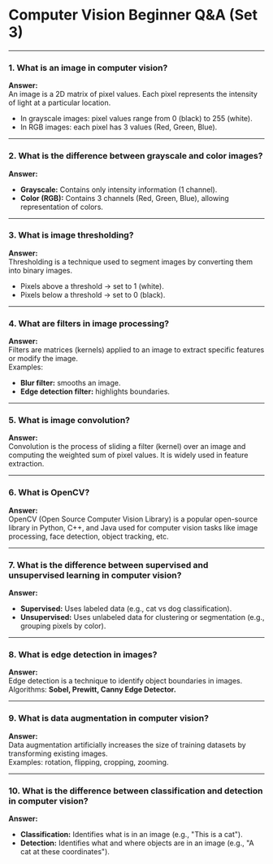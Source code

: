 # Computer Vision Beginner Q&A (Set 3)

---

### 1. What is an image in computer vision?
**Answer:**  
An image is a 2D matrix of pixel values. Each pixel represents the intensity of light at a particular location.  
- In grayscale images: pixel values range from 0 (black) to 255 (white).  
- In RGB images: each pixel has 3 values (Red, Green, Blue).

---

### 2. What is the difference between grayscale and color images?
**Answer:**  
- **Grayscale:** Contains only intensity information (1 channel).  
- **Color (RGB):** Contains 3 channels (Red, Green, Blue), allowing representation of colors.  

---

### 3. What is image thresholding?
**Answer:**  
Thresholding is a technique used to segment images by converting them into binary images.  
- Pixels above a threshold → set to 1 (white).  
- Pixels below a threshold → set to 0 (black).  

---

### 4. What are filters in image processing?
**Answer:**  
Filters are matrices (kernels) applied to an image to extract specific features or modify the image.  
Examples:  
- **Blur filter:** smooths an image.  
- **Edge detection filter:** highlights boundaries.  

---

### 5. What is image convolution?
**Answer:**  
Convolution is the process of sliding a filter (kernel) over an image and computing the weighted sum of pixel values. It is widely used in feature extraction.

---

### 6. What is OpenCV?
**Answer:**  
OpenCV (Open Source Computer Vision Library) is a popular open-source library in Python, C++, and Java used for computer vision tasks like image processing, face detection, object tracking, etc.

---

### 7. What is the difference between supervised and unsupervised learning in computer vision?
**Answer:**  
- **Supervised:** Uses labeled data (e.g., cat vs dog classification).  
- **Unsupervised:** Uses unlabeled data for clustering or segmentation (e.g., grouping pixels by color).  

---

### 8. What is edge detection in images?
**Answer:**  
Edge detection is a technique to identify object boundaries in images.  
Algorithms: **Sobel, Prewitt, Canny Edge Detector.**

---

### 9. What is data augmentation in computer vision?
**Answer:**  
Data augmentation artificially increases the size of training datasets by transforming existing images.  
Examples: rotation, flipping, cropping, zooming.

---

### 10. What is the difference between classification and detection in computer vision?
**Answer:**  
- **Classification:** Identifies what is in an image (e.g., "This is a cat").  
- **Detection:** Identifies what and where objects are in an image (e.g., "A cat at these coordinates").
